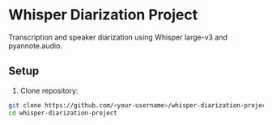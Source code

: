 # Whisper Diarization Project

Transcription and speaker diarization using Whisper large-v3 and pyannote.audio.

## Setup

1. Clone repository:
```bash
git clone https://github.com/<your-username>/whisper-diarization-project.git
cd whisper-diarization-project